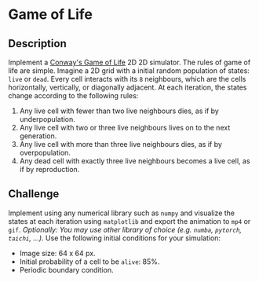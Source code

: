 # Game of Life

## Description
Implement a [Conway's Game of Life](https://en.wikipedia.org/wiki/Conway%27s_Game_of_Life) 2D 2D simulator. The rules of game of life are simple. Imagine a 2D grid with a initial random population of states: `live` or `dead`. Every cell interacts with its `8` neighbours, which are the cells horizontally, vertically, or diagonally adjacent. At each iteration, the states change according to the following rules:

1. Any live cell with fewer than two live neighbours dies, as if by underpopulation.
2. Any live cell with two or three live neighbours lives on to the next generation.
3. Any live cell with more than three live neighbours dies, as if by overpopulation.
4. Any dead cell with exactly three live neighbours becomes a live cell, as if by reproduction.

## Challenge

Implement using any numerical library such as `numpy` and visualize the states at each iteration using `matplotlib` and export the animation to `mp4` or `gif`. *Optionally: You may use other library of choice (e.g. `numba`, `pytorch`, `taichi`, ...)*. Use the following initial conditions for your simulation:

* Image size: 64 x 64 px.
* Initial probability of a cell to be `alive`: 85%.
* Periodic boundary condition.
